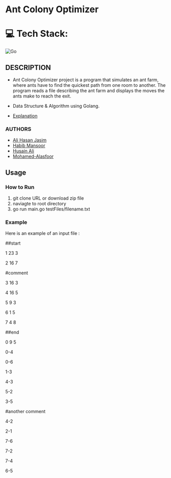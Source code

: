 # Ant Colony Optimizer

# 💻 Tech Stack:
![Go](https://img.shields.io/badge/go-%2300ADD8.svg?style=for-the-badge&logo=go&logoColor=white)


## DESCRIPTION
- Ant Colony Optimizer project is a program that simulates an ant farm, where ants have to find the quickest path from one room to another. The program reads a file describing the ant farm and displays the moves the ants make to reach the exit.
- Data Structure & Algorithm using Golang.

- [Explanation](https://medium.com/@jamierobertdawson/lem-in-finding-all-the-paths-and-deciding-which-are-worth-it-2503dffb893)

### AUTHORS
- [Ali Hasan Jasim](https://github.com/AliHJMM)
- [Habib Mansoor](https://github.com/7abib04)
- [Husain Ali](https://github.com/hujaafar)
- [Mohamed-Alasfoor](https://github.com/Mohamed-Alasfoor)

## Usage

### How to Run
1. git clone URL or download zip file
2. naviagte to root directory
3. go run main.go testFiles/filename.txt

### Example
Here is an example of an input file :

##start

1 23 3

2 16 7

#comment

3 16 3

4 16 5

5 9 3

6 1 5

7 4 8

##end

0 9 5

0-4

0-6

1-3

4-3

5-2

3-5

#another comment

4-2

2-1

7-6

7-2

7-4

6-5

